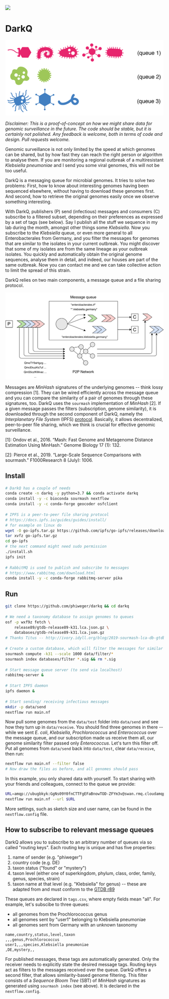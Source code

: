 ![](https://img.shields.io/badge/nextflow-20.07.1-brightgreen)

# DarkQ

<!-- ![](img/queue.png) -->

<p align="center">
  <img src="./img/queue.png" width="600">
</p>

_Disclaimer: This is a proof-of-concept on how we might share data for genomic surveillance in the future. The code should be stable, but it is certainly not polished. Any feedback is welcome, both in terms of code and design. Pull requests welcome._ 

Genomic surveillance is not only limited by the speed at which genomes can be shared, but by how fast they can reach the right person or algorithm to analyse them. If you are monitoring a regional outbreak of a multiresistant _Klebsiella pneumoniae_ and I send you some viral genomes, this will not be too useful.

DarkQ is a messaging queue for microbial genomes. It tries to solve two problems: First, how to know about interesting genomes having been sequenced elsewhere, without having to download these genomes first. And second, how to retrieve the original genomes easily once we observe something interesting.

With DarkQ, publishers (P) send (infectious) messages and consumers (C) subscribe to a filtered subset, depending on their preferences as expressed by a set of tags (see below). Say I publish all the stuff we sequence in my lab  during the month, amongst other things some _Klebsiella_. Now you subscribe to the _Klebsiella_ queue, or even more general to all Enterobacterales from Germany, and you filter the messages for genomes that are similar to the isolates in your current outbreak. You might discover that some of my isolates are from the same lineage as your outbreak isolates. You quickly and automatically obtain the original genome sequences, analyse them in detail, and indeed, our houses are part of the same outbreak. Now you can contact me and we can take collective action to limit the spread of this strain.

DarkQ relies on two main components, a message queue and a file sharing protocol. 

<p align="center">
  <img src="./img/flow.png" width="600">
</p>

Messages are _MinHash_ signatures of the underlying genomes -- think lossy compression [1]. They can be wired efficiently across the message queue and you can compare the similarity of a pair of genomes through these signatures, too. DarkQ uses the `sourmash` implementation of _MinHash_ [2]. If a given message passes the filters (subscription, genome similarity), it is downloaded through the second component of DarkQ, namely the _Interplanetary File System_ (IPFS) [protocol](https://ipfs.io/). Basically, it allows decentralized, peer-to-peer file sharing, which we think is crucial for effective genomic surveillance.

[1]: Ondov et al., 2016. “Mash: Fast Genome and Metagenome Distance Estimation Using MinHash.” Genome Biology 17 (1): 132.

[2]: Pierce et al., 2019. “Large-Scale Sequence Comparisons with sourmash.” F1000Research 8 (July): 1006.


## Install

```bash
# DarkQ has a couple of needs
conda create -n darkq -y python=3.7 && conda activate darkq
conda install -y -c bioconda sourmash nextflow
conda install -y -c conda-forge geocoder osfclient

# IPFS is a peer-to-peer file sharing protocol
# https://docs.ipfs.io/guides/guides/install/
# for example on linux do
wget -O go-ipfs.tar.gz https://github.com/ipfs/go-ipfs/releases/download/v0.6.0/go-ipfs_v0.6.0_linux-amd64.tar.gz
tar xvfz go-ipfs.tar.gz
cd go-ipfs
# the next command might need sudo permission
./install.sh
ipfs init

# RabbitMQ is used to publish and subscribe to messages
# https://www.rabbitmq.com/download.html
conda install -y -c conda-forge rabbitmq-server pika
```


## Run

```bash
git clone https://github.com/phiweger/darkq && cd darkq

# We need a taxonomy database to assign genomes to queues
osf -p wxf9z fetch \
    release89/gtdb-release89-k31.lca.json.gz \
    databases/gtdb-release89-k31.lca.json.gz
# Thanks Titus -- http://ivory.idyll.org/blog/2019-sourmash-lca-db-gtdb.html

# Create a custom database, which will filter the messages for similar genomes
sourmash compute -k31 --scale 1000 data/filter/*
sourmash index databases/filter *.sig && rm *.sig

# Start message queue server (to send via localhost)
rabbitmq-server &

# Start IPFS daemon
ipfs daemon &

# Start sending/ receiving infectious messages
mkdir -p data/send
nextflow run main.nf
```

Now pull some genomes from the `data/test` folder into `data/send` and see how they turn up in `data/receive`. You should find three genomes in there -- while we sent _E. coli_, _Klebsiella_, _Prochlorococcus_ and _Enterococcus_ over the message queue, and our subscription made us receive them all, our genome similarity filter passed only _Enterococcus_. Let's turn this filter off. Put all genomes from `data/send` back into `data/test`, clear `data/receive`, then run:

```bash 
nextflow run main.nf --filter false
# Now draw the files as before, and all genomes should pass
```

In this example, you only shared data with yourself. To start sharing with your friends and colleagues, connect to the queue we provide:

```bash
URL=amqp://ubugbkyk:GgNs09Y0fnCTTFgEFaBnowTOD-ZFYm3v@swan.rmq.cloudamqp.com/ubugbkyk
nextflow run main.nf --url $URL
```

More settings, such as sketch size and user name, can be found in the `nextflow.config` file.


## How to subscribe to relevant message queues

DarkQ allows you to subscribe to an arbitrary number of queues via so called "routing keys". Each routing key is unique and has five properties:

1. name of sender (e.g. "phiweger")
2. country code (e.g. DE)
3. taxon status ("found" or "mystery")
4. taxon level (either one of superkingdom, phylum, class, order, family, genus, species, strain)
5. taxon name at that level (e.g. "Klebsiella" for genus) -- these are adapted from and must conform to the [GTDB r89](https://gtdb.ecogenomic.org/)

These queues are declared in `tags.csv`, where empty fields mean "all". For example, let's subscibe to three queues:

- all genomes from the Prochlorococcus genus
- all genomes sent by "user1" belonging to Klebsiella pneumoniae
- all genomes sent from Germany with an unknown taxonomy

```csv
name,country,status,level,taxon
,,,genus,Prochlorococcus
user1,,,species,Klebsiella pneumoniae
,DE,mystery,,
```

For published messages, these tags are automatically generated. Only the receiver needs to explicitly state the desired message tags. Routing keys act as filters to the messages received over the queue. DarkQ offers a second filter, that allows similarity-based genome filtering. This filter consists of a _Sequence Bloom Tree_ (SBT) of _MinHash_ signatures as generated using `sourmash index` (see above). It is declared in the `nextflow.config`.





